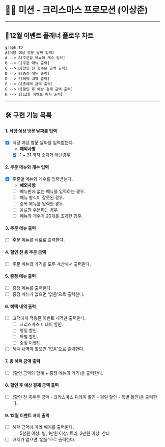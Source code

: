 # 🧑‍🎄 미션 - 크리스마스 프로모션 (이상준)

---

## 🎄12월 이벤트 플래너 플로우 차트
```mermaid
graph TD
A[식당 예상 방문 날짜 입력]
A --> B[주문할 메뉴와 개수 입력]
B --> C[주문 메뉴 출력]
C --> D[할인 전 총주문 금액 출력]
D --> E[증정 메뉴 출력]
E --> F[혜택 내역 출력]
F --> G[총혜택 금액 출력]
G --> H[할인 후 예상 결제 금액 출력]
H --> I[12월 이벤트 배지 출력]
```
---

## 🛠 구현 기능 목록
#### 1. 식당 예상 방문 날짜를 입력
- [x] 식당 예상 방문 날짜를 입력받는다.
    - **예외사항**
    - [x] 1 ~ 31 까지 숫자가 아닌경우.

#### 2. 주문 메뉴와 개수 입력
- [x] 주문할 메뉴와 개수를 입력받는다.
    - **예외사항**
    - [ ] 메뉴판에 없는 메뉴를 입력하는 경우.
    - [ ] 메뉴 형식이 잘못된 경우.
    - [ ] 중복 메뉴를 입력한 경우.
    - [ ] 음료만 주문하는 경우.
    - [ ] 메뉴의 개수가 20개를 초과한 경우.

#### 3. 주문 메뉴 출력
- [ ] 주문 메뉴를 세로로 출력한다.

#### 4. 할인 전 총 주문 금액
- [ ] 주문 메뉴의 가격을 모두 계산해서 출력한다.

#### 5. 증정 메뉴 출력
- [ ] 증정 메뉴를 출력한다.
- [ ] 증정 메뉴가 없으면 '없음'으로 출력한다.

#### 6. 혜택 내역 출력
- [ ] 고객에게 적용된 이벤트 내역만 출력한다.
    - [ ] 크리스마스 디데이 할인.
    - [ ] 평일 할인.
    - [ ] 특별 할인.
    - [ ] 증정 이벤트.
- [ ] 혜택 내역이 없으면 '없음'으로 출력한다.

#### 7. 총 혜택 금액 출력
- [ ] (할인 금액의 합계 + 증정 메뉴의 가격)을 출력한다.

#### 8. 할인 후 예상 결제 금액 출력
- [ ] (할인 전 총주문 금액 - 크리스마스 디데이 할인 - 평일 할인 - 특별 할인)을 출력한다.

#### 9. 12월 이벤트 배지 출력
- [ ] 혜택 금액에 따라 배지를 출력한다.
    - [ ] 5천원 이상: 별, 1만원 이상: 트리, 2만원 이상: 산타
- [ ] 배지가 없으면 '없음'으로 출력한다.